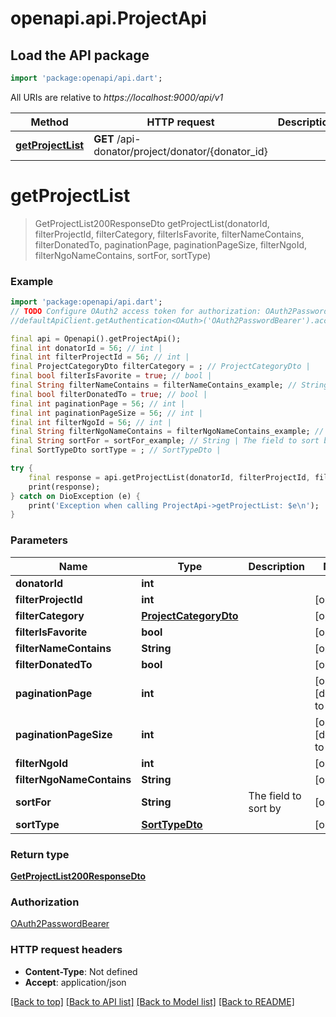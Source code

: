 # openapi.api.ProjectApi

## Load the API package
```dart
import 'package:openapi/api.dart';
```

All URIs are relative to *https://localhost:9000/api/v1*

Method | HTTP request | Description
------------- | ------------- | -------------
[**getProjectList**](ProjectApi.md#getprojectlist) | **GET** /api-donator/project/donator/{donator_id} | 


# **getProjectList**
> GetProjectList200ResponseDto getProjectList(donatorId, filterProjectId, filterCategory, filterIsFavorite, filterNameContains, filterDonatedTo, paginationPage, paginationPageSize, filterNgoId, filterNgoNameContains, sortFor, sortType)



### Example
```dart
import 'package:openapi/api.dart';
// TODO Configure OAuth2 access token for authorization: OAuth2PasswordBearer
//defaultApiClient.getAuthentication<OAuth>('OAuth2PasswordBearer').accessToken = 'YOUR_ACCESS_TOKEN';

final api = Openapi().getProjectApi();
final int donatorId = 56; // int | 
final int filterProjectId = 56; // int | 
final ProjectCategoryDto filterCategory = ; // ProjectCategoryDto | 
final bool filterIsFavorite = true; // bool | 
final String filterNameContains = filterNameContains_example; // String | 
final bool filterDonatedTo = true; // bool | 
final int paginationPage = 56; // int | 
final int paginationPageSize = 56; // int | 
final int filterNgoId = 56; // int | 
final String filterNgoNameContains = filterNgoNameContains_example; // String | 
final String sortFor = sortFor_example; // String | The field to sort by
final SortTypeDto sortType = ; // SortTypeDto | 

try {
    final response = api.getProjectList(donatorId, filterProjectId, filterCategory, filterIsFavorite, filterNameContains, filterDonatedTo, paginationPage, paginationPageSize, filterNgoId, filterNgoNameContains, sortFor, sortType);
    print(response);
} catch on DioException (e) {
    print('Exception when calling ProjectApi->getProjectList: $e\n');
}
```

### Parameters

Name | Type | Description  | Notes
------------- | ------------- | ------------- | -------------
 **donatorId** | **int**|  | 
 **filterProjectId** | **int**|  | [optional] 
 **filterCategory** | [**ProjectCategoryDto**](.md)|  | [optional] 
 **filterIsFavorite** | **bool**|  | [optional] 
 **filterNameContains** | **String**|  | [optional] 
 **filterDonatedTo** | **bool**|  | [optional] 
 **paginationPage** | **int**|  | [optional] [default to 1]
 **paginationPageSize** | **int**|  | [optional] [default to 20]
 **filterNgoId** | **int**|  | [optional] 
 **filterNgoNameContains** | **String**|  | [optional] 
 **sortFor** | **String**| The field to sort by | [optional] 
 **sortType** | [**SortTypeDto**](.md)|  | [optional] 

### Return type

[**GetProjectList200ResponseDto**](GetProjectList200ResponseDto.md)

### Authorization

[OAuth2PasswordBearer](../README.md#OAuth2PasswordBearer)

### HTTP request headers

 - **Content-Type**: Not defined
 - **Accept**: application/json

[[Back to top]](#) [[Back to API list]](../README.md#documentation-for-api-endpoints) [[Back to Model list]](../README.md#documentation-for-models) [[Back to README]](../README.md)


